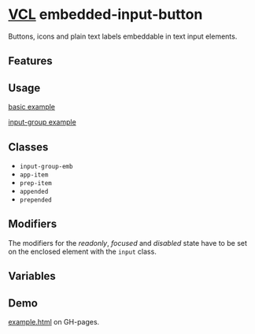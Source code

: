# [VCL](https://github.com/vcl/doc) embedded-input-button

Buttons, icons and plain text labels embeddable in text input elements.

## Features

## Usage

[basic example](/demo/example-basic.html)

[input-group example](/demo/example-input-group.html)

## Classes

- `input-group-emb`
- `app-item`
- `prep-item`
- `appended`
- `prepended`

## Modifiers

The modifiers for the _readonly_, _focused_ and _disabled_ state have to be
set on the enclosed element with the `input` class.

## Variables

## Demo

[example.html](/demo/example.html) on GH-pages.

